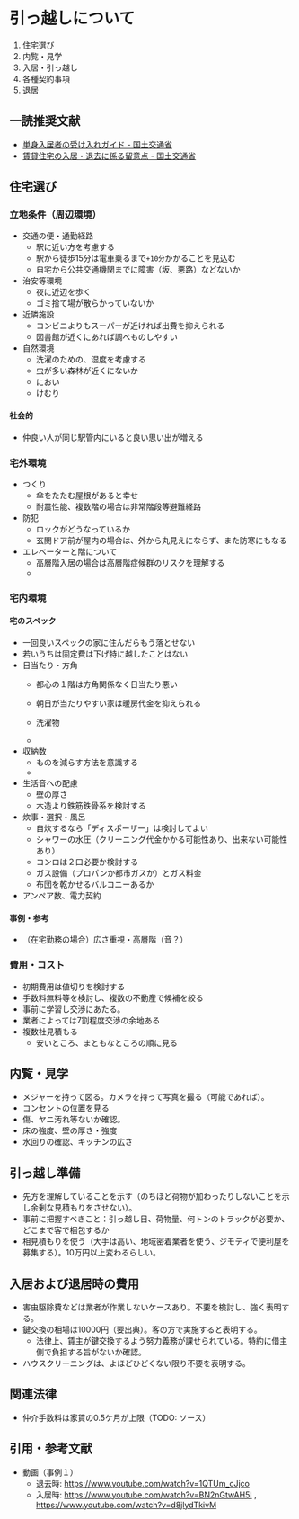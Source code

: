 # 引っ越しについて

1. 住宅選び
2. 内覧・見学
3. 入居・引っ越し
4. 各種契約事項
5. 退居

## 一読推奨文献

- [単身入居者の受け入れガイド - 国土交通省](https://www.mlit.go.jp/common/001338112.pdf)
- [賃貸住宅の入居・退去に係る留意点 - 国土交通省](https://www.mlit.go.jp/jutakukentiku/house/jutakukentiku_house_tk3_000026.html)

## 住宅選び

### 立地条件（周辺環境）

- 交通の便・通勤経路
  - 駅に近い方を考慮する
  - 駅から徒歩15分は電車乗るまで`+10分`かかることを見込む
  - 自宅から公共交通機関までに障害（坂、悪路）などないか
- 治安等環境
  - 夜に近辺を歩く
  - ゴミ捨て場が散らかっていないか
- 近隣施設
  - コンビニよりもスーパーが近ければ出費を抑えられる
  - 図書館が近くにあれば調べものしやすい
- 自然環境
  - 洗濯のための、湿度を考慮する
  - 虫が多い森林が近くにないか
  - におい
  - けむり

#### 社会的

- 仲良い人が同じ駅管内にいると良い思い出が増える
 
### 宅外環境

- つくり
  - 傘をたたむ屋根があると幸せ
  - 耐震性能、複数階の場合は非常階段等避難経路
- 防犯
  - ロックがどうなっているか
  - 玄関ドア前が屋内の場合は、外から丸見えにならず、また防寒にもなる
- エレベーターと階について
  - 高層階入居の場合は高層階症候群のリスクを理解する
  - 


### 宅内環境

#### 宅のスペック

- 一回良いスペックの家に住んだらもう落とせない
- 若いうちは固定費は下げ特に越したことはない
- 日当たり・方角
  - 都心の１階は方角関係なく日当たり悪い
  - 朝日が当たりやすい家は暖房代金を抑えられる
  - 洗濯物

  - 
- 収納数
  - ものを減らす方法を意識する
  - 
- 生活音への配慮
  - 壁の厚さ
  - 木造より鉄筋鉄骨系を検討する
- 炊事・選択・風呂
  - 自炊するなら「ディスポーザー」は検討してよい
  - シャワーの水圧（クリーニング代金かかる可能性あり、出来ない可能性あり）
  - コンロは２口必要か検討する
  - ガス設備（プロパンか都市ガスか）とガス料金
  - 布団を乾かせるバルコニーあるか
- アンペア数、電力契約

#### 事例・参考

- （在宅勤務の場合）広さ重視・高層階（音？）

### 費用・コスト

 - 初期費用は値切りを検討する
 - 手数料無料等を検討し、複数の不動産で候補を絞る
 - 事前に学習し交渉にあたる。
 - 業者によっては7割程度交渉の余地ある
 - 複数社見積もる
   - 安いところ、まともなところの順に見る

## 内覧・見学

- メジャーを持って図る。カメラを持って写真を撮る（可能であれば）。
- コンセントの位置を見る
- 傷、ヤニ汚れ等ないか確認。
- 床の強度、壁の厚さ・強度
- 水回りの確認、キッチンの広さ

## 引っ越し準備

- 先方を理解していることを示す（のちほど荷物が加わったりしないことを示し余剰な見積もりをさせない）。
- 事前に把握すべきこと：引っ越し日、荷物量、何トンのトラックが必要か、どこまで客で梱包するか
- 相見積もりを使う（大手は高い、地域密着業者を使う、ジモティで便利屋を募集する）。10万円以上変わるらしい。

## 入居および退居時の費用

- 害虫駆除費などは業者が作業しないケースあり。不要を検討し、強く表明する。
- 鍵交換の相場は10000円（要出典）。客の方で実施すると表明する。
  - 法律上、賃主が鍵交換するよう努力義務が課せられている。特約に借主側で負担する旨がないか確認。
- ハウスクリーニングは、よほどひどくない限り不要を表明する。

## 関連法律

- 仲介手数料は家賃の0.5ケ月が上限（TODO: ソース）



## 引用・参考文献

- 動画（事例１）
  - 退去時: https://www.youtube.com/watch?v=1QTUm_cJjco
  - 入居時: https://www.youtube.com/watch?v=BN2nGtwAH5I , https://www.youtube.com/watch?v=d8jlydTkivM
